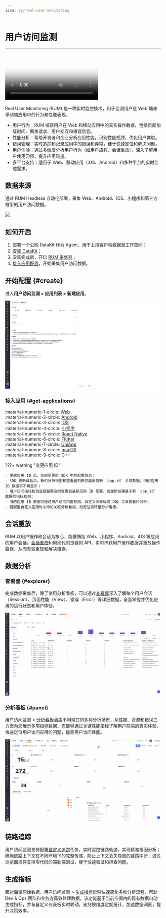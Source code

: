 ```yaml
---
icon: zy/real-user-monitoring
---
```

# 用户访问监测
---

<video controls="controls" poster="https://static.<<< custom_key.brand_main_domain >>>/dataflux/help/video/rum.png" >
      <source id="mp4" src="https://static.<<< custom_key.brand_main_domain >>>/dataflux/help/video/rum.mp4" type="video/mp4">
</video>

Real User Monitoring (RUM) 是一种实时监控技术，用于监测用户在 Web 端和移动端应用中的行为和性能表现。

- 用户行为：RUM 捕获用户在 Web 和移动应用中的真实操作数据，包括页面加载时间、网络请求、用户交互和错误信息。     
- 性能分析：帮助开发者和企业分析应用性能，识别性能瓶颈，优化用户体验。   
- 错误管理：实时追踪和记录应用中的错误和异常，便于快速定位和解决问题。
- 用户体验：通过多维度分析用户行为（如用户旅程、会话重放），深入了解用户使用习惯，提升应用质量。
- 多平台支持：适用于 Web、移动应用（iOS、Android）和多种平台的实时监控需求。


## 数据来源

通过 RUM Headless 自动化部署，采集 Web、Android、iOS、小程序和第三方框架的用户访问数据。


![](img/rum-arch_1.png)

## 如何开启

1. 部署一个公网 DataKit 作为 Agent，用于上报客户端数据至工作空间；    
2. [安装 DataKit](../datakit/datakit-install.md)；     
3. 安装完成后，开启 [RUM 采集器](../integrations/rum.md)；      
4. [接入应用配置](#get-applications)，开始采集用户访问数据。


## 开始配置 {#create}

进入**用户访问监测 > 应用列表 > 新建应用**。

![](img/rum_get_started.png)

### 接入应用 {#get-applications}

:material-numeric-1-circle: [Web](web/app-access.md)            
:material-numeric-2-circle: [Android](android/app-access.md)            
:material-numeric-3-circle: [iOS](ios/app-access.md)       
:material-numeric-4-circle: [小程序](miniapp/app-access.md)       
:material-numeric-5-circle: [React Native](react-native/app-access.md)      
:material-numeric-6-circle: [Flutter](flutter/app-access.md)     
:material-numeric-7-circle: [UniApp](uni-app/app-access.md)            
:material-numeric-8-circle: [macOS](macos/app-access.md)      
:material-numeric-9-circle: [C++](cpp/app-access.md)       


???+ warning "变更应用 ID"

    - 更改应用 ID 后，会同步更新 SDK 中的配置信息；    
    - SDK 更新成功后，新的分析视图和查看器列表仅展示最新 `app_id` 关联数据，旧的应用 ID 数据将不再显示；   
    - 用户访问指标检测监控器需及时变更到最新应用 ID 配置，或重新创建基于新 `app_id` 数据的指标检测；    
    - 旧的应用 ID 数据可通过用户访问内置视图、自定义仪表板或 DQL 工具查看和分析；  
    - 若配置自定义应用时未添加关联分析看板，则无法跳转至分析看板。


## 会话重放

RUM 以用户操作和会话为核心，能够捕捉 Web、小程序、Android、iOS 等应用的用户会话。[会话重放](./session-replay/index.md)利用现代浏览器的 API，实时捕获用户操作数据并重放操作路径，从而有效重现和解决错误。


## 数据分析


### 查看器 {#explorer}

完成数据采集后，除了使用分析看板，可以通过[查看器](./explorer/index.md)深入了解每个用户会话（Session）、页面性能（View）、错误（Error）等详细数据，全面掌握并优化应用的运行状态和用户体验。

![](img/explorer-rum.gif)

### 分析看板 {#panel}

用户访问监测 > [分析看板](./app-analysis.md)涵盖不同端口的多种分析场景，从性能、资源和错误三方面为您展示多项指标数据，您能够通过关键性能指标了解用户前端的真实体验，快速定位用户访问应用的问题，提高用户访问性能。

![](img/panel-rum.gif)





## 链路追踪

用户访问监测支持配置[自定义追踪](./self-tracking.md)任务，实时监控链路轨迹，实现精准根因分析；确保链路上下文在不同环境下的完整传递，防止上下文丢失导致的链路中断；通过浏览器插件支持零代码的端到端测试，便于快速验证和排查问题。



## 生成指标

面对海量原始数据，用户访问监测 > [生成指标](../metrics/generate-metrics.md)能够快速简化多维分析流程，帮助 Dev & Ops 团队和业务方高效处理数据。该功能基于当前空间内的现有数据自动生成指标，并与自定义仪表板实时联动，支持按维度定期统计，加速数据洞察，提升决策效率。




